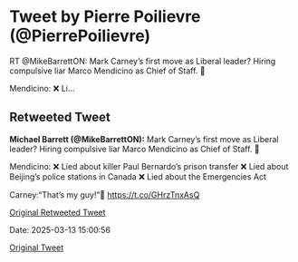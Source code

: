 # Tweet by Pierre Poilievre (@PierrePoilievre)

RT @MikeBarrettON: Mark Carney’s first move as Liberal leader? Hiring compulsive liar Marco Mendicino as Chief of Staff. 🤯

Mendicino:
❌ Li…

## Retweeted Tweet

**Michael Barrett (@MikeBarrettON):** Mark Carney’s first move as Liberal leader? Hiring compulsive liar Marco Mendicino as Chief of Staff. 🤯

Mendicino:
❌ Lied about killer Paul Bernardo’s prison transfer
❌ Lied about Beijing’s police stations in Canada
❌ Lied about the Emergencies Act

Carney:“That’s my guy!”🤡 https://t.co/GHrzTnxAsQ

[Original Retweeted Tweet](https://x.com/MikeBarrettON/status/1899462510400483825)

Date: 2025-03-13 15:00:56

[Original Tweet](https://x.com/PierrePoilievre/status/1900200412319227983)
